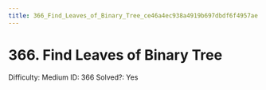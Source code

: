 ```yaml
---
title: 366_Find_Leaves_of_Binary_Tree_ce46a4ec938a4919b697dbdf6f4957ae
---
```


# 366. Find Leaves of Binary Tree

Difficulty: Medium
ID: 366
Solved?: Yes